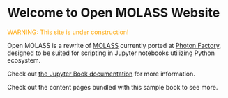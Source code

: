 # Welcome to Open MOLASS Website

<font color="orange">WARNING: This site is under construction!</font>

Open MOLASS is a rewrite of [MOLASS](https://www.jstage.jst.go.jp/article/biophysico/20/1/20_e200001/_article) currently ported at [Photon Factory](https://pfwww.kek.jp/saxs/MOLASS.html), designed to be suited for scripting in Jupyter notebooks utilizing Python ecosystem.

Check out [the Jupyter Book documentation](https://jupyterbook.org) for more information.

Check out the content pages bundled with this sample book to see more.

```{tableofcontents}
```
